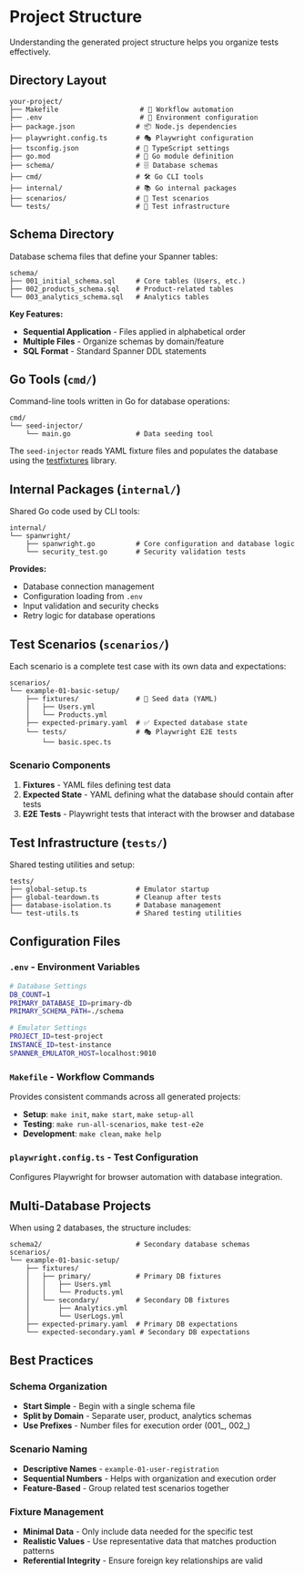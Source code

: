 # Project Structure

Understanding the generated project structure helps you organize tests effectively.

## Directory Layout

```
your-project/
├── Makefile                    # 🔧 Workflow automation
├── .env                        # 🔐 Environment configuration  
├── package.json               # 📦 Node.js dependencies
├── playwright.config.ts       # 🎭 Playwright configuration
├── tsconfig.json              # 📝 TypeScript settings
├── go.mod                     # 🐹 Go module definition
├── schema/                    # 🗄️ Database schemas
├── cmd/                       # 🛠️ Go CLI tools
├── internal/                  # 📚 Go internal packages  
├── scenarios/                 # 🧪 Test scenarios
└── tests/                     # 🔬 Test infrastructure
```

## Schema Directory

Database schema files that define your Spanner tables:

```
schema/
├── 001_initial_schema.sql     # Core tables (Users, etc.)
├── 002_products_schema.sql    # Product-related tables
└── 003_analytics_schema.sql   # Analytics tables
```

**Key Features:**
- **Sequential Application** - Files applied in alphabetical order
- **Multiple Files** - Organize schemas by domain/feature
- **SQL Format** - Standard Spanner DDL statements

## Go Tools (`cmd/`)

Command-line tools written in Go for database operations:

```
cmd/
└── seed-injector/
    └── main.go                # Data seeding tool
```

The `seed-injector` reads YAML fixture files and populates the database using the [testfixtures](https://github.com/go-testfixtures/testfixtures) library.

## Internal Packages (`internal/`)

Shared Go code used by CLI tools:

```
internal/
└── spanwright/
    ├── spanwright.go          # Core configuration and database logic
    └── security_test.go       # Security validation tests
```

**Provides:**
- Database connection management
- Configuration loading from `.env`
- Input validation and security checks
- Retry logic for database operations

## Test Scenarios (`scenarios/`)

Each scenario is a complete test case with its own data and expectations:

```
scenarios/
└── example-01-basic-setup/
    ├── fixtures/              # 🌱 Seed data (YAML)
    │   ├── Users.yml
    │   └── Products.yml
    ├── expected-primary.yaml  # ✅ Expected database state
    └── tests/                 # 🎭 Playwright E2E tests
        └── basic.spec.ts
```

### Scenario Components

1. **Fixtures** - YAML files defining test data
2. **Expected State** - YAML defining what the database should contain after tests
3. **E2E Tests** - Playwright tests that interact with the browser and database

## Test Infrastructure (`tests/`)

Shared testing utilities and setup:

```
tests/
├── global-setup.ts            # Emulator startup
├── global-teardown.ts         # Cleanup after tests
├── database-isolation.ts      # Database management
└── test-utils.ts              # Shared testing utilities
```

## Configuration Files

### `.env` - Environment Variables

```bash
# Database Settings
DB_COUNT=1
PRIMARY_DATABASE_ID=primary-db
PRIMARY_SCHEMA_PATH=./schema

# Emulator Settings  
PROJECT_ID=test-project
INSTANCE_ID=test-instance
SPANNER_EMULATOR_HOST=localhost:9010
```

### `Makefile` - Workflow Commands

Provides consistent commands across all generated projects:

- **Setup**: `make init`, `make start`, `make setup-all`
- **Testing**: `make run-all-scenarios`, `make test-e2e`
- **Development**: `make clean`, `make help`

### `playwright.config.ts` - Test Configuration

Configures Playwright for browser automation with database integration.

## Multi-Database Projects

When using 2 databases, the structure includes:

```
schema2/                       # Secondary database schemas
scenarios/
└── example-01-basic-setup/
    ├── fixtures/
    │   ├── primary/           # Primary DB fixtures
    │   │   ├── Users.yml
    │   │   └── Products.yml
    │   └── secondary/         # Secondary DB fixtures
    │       ├── Analytics.yml
    │       └── UserLogs.yml
    ├── expected-primary.yaml  # Primary DB expectations
    └── expected-secondary.yaml # Secondary DB expectations
```

## Best Practices

### Schema Organization

- **Start Simple** - Begin with a single schema file
- **Split by Domain** - Separate user, product, analytics schemas
- **Use Prefixes** - Number files for execution order (001_, 002_)

### Scenario Naming

- **Descriptive Names** - `example-01-user-registration`  
- **Sequential Numbers** - Helps with organization and execution order
- **Feature-Based** - Group related test scenarios together

### Fixture Management

- **Minimal Data** - Only include data needed for the specific test
- **Realistic Values** - Use representative data that matches production patterns
- **Referential Integrity** - Ensure foreign key relationships are valid